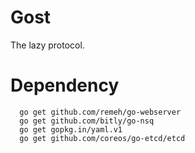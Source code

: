 Gost
=====

The lazy protocol.

# Dependency

```
  go get github.com/remeh/go-webserver
  go get github.com/bitly/go-nsq
  go get gopkg.in/yaml.v1
  go get github.com/coreos/go-etcd/etcd
```

